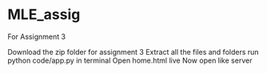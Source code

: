 # MLE_assig
For Assignment 3

Download the zip folder for assignment 3
Extract all the files and folders
run python code/app.py in terminal
Open home.html live
Now open like server
